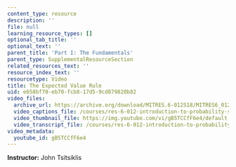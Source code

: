 ```yaml
---
content_type: resource
description: ''
file: null
learning_resource_types: []
optional_tab_title: ''
optional_text: ''
parent_title: 'Part I: The Fundamentals'
parent_type: SupplementalResourceSection
related_resources_text: ''
resource_index_text: ''
resourcetype: Video
title: The Expected Value Rule
uid: e658bf70-eb70-fcb8-17d5-9cd879820b82
video_files:
  archive_url: https://archive.org/download/MITRES.6-012S18/MITRES6_012S18_L05-10_300k.mp4
  video_captions_file: /courses/res-6-012-introduction-to-probability-spring-2018/1a0edf2378cb5fa5ab6c3362d7d26728_gB5TCCfF6e4.vtt
  video_thumbnail_file: https://img.youtube.com/vi/gB5TCCfF6e4/default.jpg
  video_transcript_file: /courses/res-6-012-introduction-to-probability-spring-2018/b801f977d5bf2fd3bb7c161043cfe4dd_gB5TCCfF6e4.pdf
video_metadata:
  youtube_id: gB5TCCfF6e4
---
```


**Instructor:** John Tsitsiklis